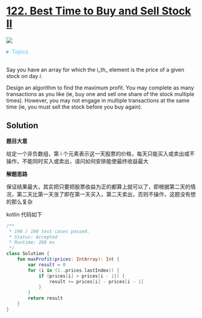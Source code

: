 # [122. Best Time to Buy and Sell Stock II](https://leetcode.com/problems/best-time-to-buy-and-sell-stock-ii/description/)

![](https://img.shields.io/badge/Difficulty-Easy-green.svg)

<details>
<summary style="color:#4FC3F7">Topics</summary>

* [`Array`](https://leetcode.com/tag/array/)
* [`Greedy`](https://leetcode.com/tag/greedy/)

</details>
<br />


Say you have an array for which the i_th_ element is the price of a given stock on day _i_.

Design an algorithm to find the maximum profit. You may complete as many transactions as you like (ie, buy one and sell one share of the stock multiple times). However, you may not engage in multiple transactions at the same time (ie, you must sell the stock before you buy again).

## Solution

**题目大意**

给定一个非负数组，第 i 个元素表示这一天股票的价格，每天只能买入或卖出或不操作，不能同时买入或卖出，请问如何安排能使最终收益最大

**解题思路**

保证结果最大，其实把只要把股票收益为正的都算上就可以了，即根据第二天的情况，第二天比第一天涨了即在第一天买入，第二天卖出，否则不操作，这题没有想的那么复杂

kotlin 代码如下

```kotlin
/**
 * 198 / 198 test cases passed.
 * Status: Accepted
 * Runtime: 268 ms
 */
class Solution {
    fun maxProfit(prices: IntArray): Int {
        var result = 0
        for (i in (1..prices.lastIndex)) {
            if (prices[i] > prices[i - 1]) {
                result += prices[i] - prices[i - 1]
            }
        }
        return result
    }
}
```